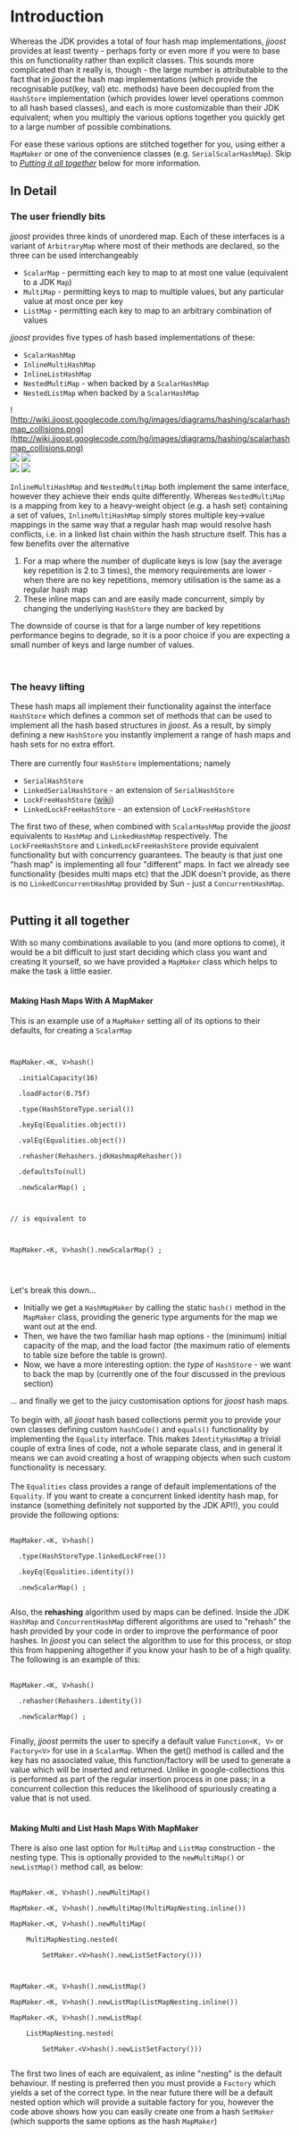 # Introduction #

Whereas the JDK provides a total of four hash map implementations, _jjoost_ provides at least twenty - perhaps forty or even more if you were to base this on functionality rather than explicit classes. This sounds more complicated than it really is, though - the large number is attributable to the fact that in _jjoost_ the hash map implementations (which provide the recognisable put(key, val) etc. methods) have been decoupled from the `HashStore` implementation (which provides lower level operations common to all hash based classes), and each is more customizable than their JDK equivalent; when you multiply the various options together you quickly get to a large number of possible combinations.

For ease these various options are stitched together for you, using either a `MapMaker` or one of the convenience classes (e.g. `SerialScalarHashMap`). Skip to _[Putting it all together](HashMaps#Putting_it_all_together.md)_ below for more information.

## In Detail ##
### The user friendly bits ###
_jjoost_ provides three kinds of unordered map. Each of these interfaces is a variant of `ArbitraryMap` where most of their methods are declared, so the three can be used interchangeably
  * `ScalarMap` - permitting each key to map to at most one value (equivalent to a JDK `Map`)
  * `MultiMap` - permitting keys to map to multiple values, but any particular value at most once per key
  * `ListMap` - permitting each key to map to an arbitrary combination of values

_jjoost_ provides five types of hash based implementations of these:
  * `ScalarHashMap`
  * `InlineMultiHashMap`
  * `InlineListHashMap`
  * `NestedMultiMap` - when backed by a `ScalarHashMap`
  * `NestedListMap` when backed by a `ScalarHashMap`


![http://wiki.jjoost.googlecode.com/hg/images/diagrams/hashing/scalarhashmap_collisions.png](http://wiki.jjoost.googlecode.com/hg/images/diagrams/hashing/scalarhashmap_collisions.png) <br>
<img src='http://wiki.jjoost.googlecode.com/hg/images/diagrams/hashing/inlinemultihashmap_collisions.png' /> <img src='http://wiki.jjoost.googlecode.com/hg/images/diagrams/hashing/nestedmultihashmap_collisions.png' /> <br>
<img src='http://wiki.jjoost.googlecode.com/hg/images/diagrams/hashing/inlinelisthashmap_collisions.png' /> <img src='http://wiki.jjoost.googlecode.com/hg/images/diagrams/hashing/nestedlisthashmap_collisions.png' /> <br>

<code>InlineMultiHashMap</code> and <code>NestedMultiMap</code> both implement the same interface, however they achieve their ends quite differently. Whereas <code>NestedMultiMap</code> is a mapping from key to a heavy-weight object (e.g. a hash set) containing a set of values, <code>InlineMultiHashMap</code> simply stores multiple key->value mappings in the same way that a regular hash map would resolve hash conflicts, i.e. in a linked list chain within the hash structure itself. This has a few benefits over the alternative<br>
<ol><li>For a map where the number of duplicate keys is low (say the average key repetition is 2 to 3 times), the memory requirements are lower - when there are no key repetitions, memory utilisation is the same as a regular hash map<br>
</li><li>These inline maps can and are easily made concurrent, simply by changing the underlying <code>HashStore</code> they are backed by</li></ol>

The downside of course is that for a large number of key repetitions performance begins to degrade, so it is a poor choice if you are expecting a small number of keys and large number of values.<br>
<br>
<br>
<h3>The heavy lifting</h3>
These hash maps all implement their functionality against the interface <code>HashStore</code> which defines a common set of methods that can be used to implement all the hash based structures in <i>jjoost</i>. As a result, by simply defining a new <code>HashStore</code> you instantly implement a range of hash maps and hash sets for no extra effort.<br>
<br>
There are currently four <code>HashStore</code> implementations; namely<br>
<ul><li><code>SerialHashStore</code>
</li><li><code>LinkedSerialHashStore</code> - an extension of <code>SerialHashStore</code>
</li><li><code>LockFreeHashStore</code> (<a href='LockFreeHashStore.md'>wiki</a>)<br>
</li><li><code>LinkedLockFreeHashStore</code> - an extension of <code>LockFreeHashStore</code></li></ul>

The first two of these, when combined with <code>ScalarHashMap</code> provide the <i>jjoost</i> equivalents to <code>HashMap</code> and <code>LinkedHashMap</code> respectively. The <code>LockFreeHashStore</code> and <code>LinkedLockFreeHashStore</code> provide equivalent functionality but with concurrency guarantees. The beauty is that just one "hash map" is implementing all four "different" maps. In fact we already see functionality (besides multi maps etc) that the JDK doesn't provide, as there is no <code>LinkedConcurrentHashMap</code> provided by Sun - just a <code>ConcurrentHashMap</code>.<br>
<br>
<h2>Putting it all together</h2>

With so many combinations available to you (and more options to come), it would be a bit difficult to just start deciding which class you want and creating it yourself, so we have provided a <code>MapMaker</code> class which helps to make the task a little easier.<br>
<br>
<h4>Making Hash Maps With A MapMaker</h4>
This is an example use of a <code>MapMaker</code> setting all of its options to their defaults, for creating a <code>ScalarMap</code>

<pre><code><br>
MapMaker.&lt;K, V&gt;hash()<br>
  .initialCapacity(16)<br>
  .loadFactor(0.75f)<br>
  .type(HashStoreType.serial())<br>
  .keyEq(Equalities.object())<br>
  .valEq(Equalities.object())<br>
  .rehasher(Rehashers.jdkHashmapRehasher())<br>
  .defaultsTo(null)<br>
  .newScalarMap() ;<br>
<br>
// is equivalent to<br>
<br>
MapMaker.&lt;K, V&gt;hash().newScalarMap() ;<br>
<br>
</code></pre>

Let's break this down...<br>
<ul><li>Initially we get a <code>HashMapMaker</code> by calling the static <code>hash()</code> method in the <code>MapMaker</code> class, providing the generic type arguments for the map we want out at the end.<br>
</li><li>Then, we have the two familiar hash map options - the (minimum) initial capacity of the map, and the load factor (the maximum ratio of elements to table size before the table is grown).<br>
</li><li>Now, we have a more interesting option: the <i>type</i> of <code>HashStore</code> - we want to back the map by (currently one of the four discussed in the previous section)</li></ul>

... and finally we get to the juicy customisation options for <i>jjoost</i> hash maps.<br>
<br>
To begin with, all <i>jjoost</i> hash based collections permit you to provide your own classes defining custom <code>hashCode()</code> and <code>equals()</code> functionality by implementing the <code>Equality</code> interface. This makes <code>IdentityHashMap</code> a trivial couple of extra lines of code, not a whole separate class, and in general it means we can avoid creating a host of wrapping objects when such custom functionality is necessary.<br>
<br>
The <code>Equalities</code> class provides a range of default implementations of the <code>Equality</code>. If you want to create a concurrent linked identity hash map, for instance (something definitely not supported by the JDK API!), you could provide the following options:<br>
<br>
<pre><code>MapMaker.&lt;K, V&gt;hash()<br>
  .type(HashStoreType.linkedLockFree())<br>
  .keyEq(Equalities.identity())<br>
  .newScalarMap() ;<br>
</code></pre>

Also, the <b>rehashing</b> algorithm used by maps can be defined. Inside the JDK <code>HashMap</code> and <code>ConcurrentHashMap</code> different algorithms are used to "rehash" the hash provided by your code in order to improve the performance of poor hashes. In <i>jjoost</i> you can select the algorithm to use for this process, or stop this from happening altogether if you know your hash to be of a high quality. The following is an example of this:<br>
<br>
<pre><code>MapMaker.&lt;K, V&gt;hash()<br>
  .rehasher(Rehashers.identity())<br>
  .newScalarMap() ;<br>
</code></pre>

Finally, <i>jjoost</i> permits the user to specify a default value <code>Function&lt;K, V&gt;</code> or <code>Factory&lt;V&gt;</code> for use in a <code>ScalarMap</code>. When the get() method is called and the key has no associated value, this function/factory will be used to generate a value which will be inserted and returned. Unlike in google-collections this is performed as part of the regular insertion process in one pass; in a concurrent collection this reduces the likelihood of spuriously creating a value that is not used.<br>
<br>
<h4>Making Multi and List Hash Maps With MapMaker</h4>

There is also one last option for <code>MultiMap</code> and <code>ListMap</code> construction - the nesting type. This is optionally provided to the <code>newMultiMap()</code> or <code>newListMap()</code> method call, as below:<br>
<br>
<pre><code>MapMaker.&lt;K, V&gt;hash().newMultiMap()<br>
MapMaker.&lt;K, V&gt;hash().newMultiMap(MultiMapNesting.inline())<br>
MapMaker.&lt;K, V&gt;hash().newMultiMap(<br>
    MultiMapNesting.nested(<br>
        SetMaker.&lt;V&gt;hash().newListSetFactory()))<br>
<br>
MapMaker.&lt;K, V&gt;hash().newListMap()<br>
MapMaker.&lt;K, V&gt;hash().newListMap(ListMapNesting.inline())<br>
MapMaker.&lt;K, V&gt;hash().newListMap(<br>
    ListMapNesting.nested(<br>
        SetMaker.&lt;V&gt;hash().newListSetFactory()))<br>
</code></pre>

The first two lines of each are equivalent, as inline "nesting" is the default behaviour. If nesting is preferred then you must provide a <code>Factory</code> which yields a set of the correct type. In the near future there will be a default nested option which will provide a suitable factory for you, however the code above shows how you can easily create one from a hash <code>SetMaker</code> (which supports the same options as the hash <code>MapMaker</code>)